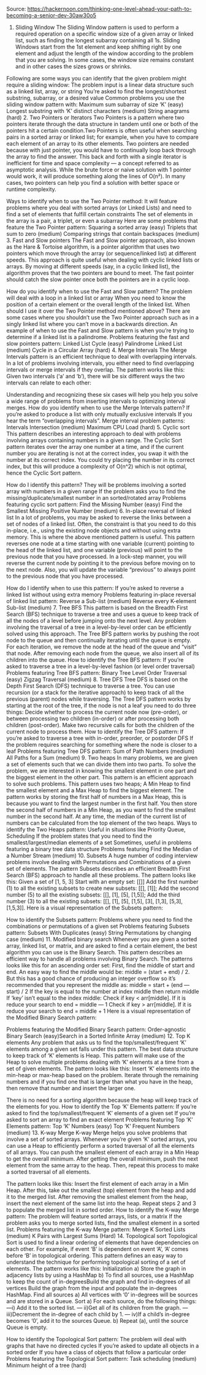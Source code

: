 Source:
https://hackernoon.com/thinking-one-level-ahead-your-path-to-becoming-a-senior-dev-30aw30o5

1. Sliding Window
The Sliding Window pattern is used to perform a required operation on a specific window size of a given array or linked list, such as finding the longest subarray containing all 1s. Sliding Windows start from the 1st element and keep shifting right by one element and adjust the length of the window according to the problem that you are solving. In some cases, the window size remains constant and in other cases the sizes grows or shrinks.

Following are some ways you can identify that the given problem might require a sliding window:
The problem input is a linear data structure such as a linked list, array, or string
You’re asked to find the longest/shortest substring, subarray, or a desired value
Common problems you use the sliding window pattern with:
Maximum sum subarray of size ‘K’ (easy)
Longest substring with ‘K’ distinct characters (medium)
String anagrams (hard)
2. Two Pointers or Iterators
Two Pointers is a pattern where two pointers iterate through the data structure in tandem until one or both of the pointers hit a certain condition.Two Pointers is often useful when searching pairs in a sorted array or linked list; for example, when you have to compare each element of an array to its other elements.
Two pointers are needed because with just pointer, you would have to continually loop back through the array to find the answer. This back and forth with a single iterator is inefficient for time and space complexity — a concept referred to as asymptotic analysis. While the brute force or naive solution with 1 pointer would work, it will produce something along the lines of O(n²). In many cases, two pointers can help you find a solution with better space or runtime complexity.

Ways to identify when to use the Two Pointer method:
It will feature problems where you deal with sorted arrays (or Linked Lists) and need to find a set of elements that fulfill certain constraints
The set of elements in the array is a pair, a triplet, or even a subarray
Here are some problems that feature the Two Pointer pattern:
Squaring a sorted array (easy)
Triplets that sum to zero (medium)
Comparing strings that contain backspaces (medium)
3. Fast and Slow pointers
The Fast and Slow pointer approach, also known as the Hare & Tortoise algorithm, is a pointer algorithm that uses two pointers which move through the array (or sequence/linked list) at different speeds. This approach is quite useful when dealing with cyclic linked lists or arrays.
By moving at different speeds (say, in a cyclic linked list), the algorithm proves that the two pointers are bound to meet. The fast pointer should catch the slow pointer once both the pointers are in a cyclic loop.

How do you identify when to use the Fast and Slow pattern?
The problem will deal with a loop in a linked list or array
When you need to know the position of a certain element or the overall length of the linked list.
When should I use it over the Two Pointer method mentioned above?
There are some cases where you shouldn’t use the Two Pointer approach such as in a singly linked list where you can’t move in a backwards direction. An example of when to use the Fast and Slow pattern is when you’re trying to determine if a linked list is a palindrome.
Problems featuring the fast and slow pointers pattern:
Linked List Cycle (easy)
Palindrome Linked List (medium)
Cycle in a Circular Array (hard)
4. Merge Intervals
The Merge Intervals pattern is an efficient technique to deal with overlapping intervals. In a lot of problems involving intervals, you either need to find overlapping intervals or merge intervals if they overlap. The pattern works like this:
Given two intervals (‘a’ and ‘b’), there will be six different ways the two intervals can relate to each other:

Understanding and recognizing these six cases will help you help you solve a wide range of problems from inserting intervals to optimizing interval merges.
How do you identify when to use the Merge Intervals pattern?
If you’re asked to produce a list with only mutually exclusive intervals
If you hear the term “overlapping intervals”.
Merge interval problem patterns:
Intervals Intersection (medium)
Maximum CPU Load (hard)
5. Cyclic sort
This pattern describes an interesting approach to deal with problems involving arrays containing numbers in a given range. The Cyclic Sort pattern iterates over the array one number at a time, and if the current number you are iterating is not at the correct index, you swap it with the number at its correct index. You could try placing the number in its correct index, but this will produce a complexity of O(n^2) which is not optimal, hence the Cyclic Sort pattern.

How do I identify this pattern?
They will be problems involving a sorted array with numbers in a given range
If the problem asks you to find the missing/duplicate/smallest number in an sorted/rotated array
Problems featuring cyclic sort pattern:
Find the Missing Number (easy)
Find the Smallest Missing Positive Number (medium)
6. In-place reversal of linked list
In a lot of problems, you may be asked to reverse the links between a set of nodes of a linked list. Often, the constraint is that you need to do this in-place, i.e., using the existing node objects and without using extra memory. This is where the above mentioned pattern is useful.
This pattern reverses one node at a time starting with one variable (current) pointing to the head of the linked list, and one variable (previous) will point to the previous node that you have processed. In a lock-step manner, you will reverse the current node by pointing it to the previous before moving on to the next node. Also, you will update the variable “previous” to always point to the previous node that you have processed.

How do I identify when to use this pattern:
If you’re asked to reverse a linked list without using extra memory
Problems featuring in-place reversal of linked list pattern:
Reverse a Sub-list (medium)
Reverse every K-element Sub-list (medium)
7. Tree BFS
This pattern is based on the Breadth First Search (BFS) technique to traverse a tree and uses a queue to keep track of all the nodes of a level before jumping onto the next level. Any problem involving the traversal of a tree in a level-by-level order can be efficiently solved using this approach.
The Tree BFS pattern works by pushing the root node to the queue and then continually iterating until the queue is empty. For each iteration, we remove the node at the head of the queue and “visit” that node. After removing each node from the queue, we also insert all of its children into the queue.
How to identify the Tree BFS pattern:
If you’re asked to traverse a tree in a level-by-level fashion (or level order traversal)
Problems featuring Tree BFS pattern:
Binary Tree Level Order Traversal (easy)
Zigzag Traversal (medium)
8. Tree DFS
Tree DFS is based on the Depth First Search (DFS) technique to traverse a tree.
You can use recursion (or a stack for the iterative approach) to keep track of all the previous (parent) nodes while traversing.
The Tree DFS pattern works by starting at the root of the tree, if the node is not a leaf you need to do three things:
Decide whether to process the current node now (pre-order), or between processing two children (in-order) or after processing both children (post-order).
Make two recursive calls for both the children of the current node to process them.
How to identify the Tree DFS pattern:
If you’re asked to traverse a tree with in-order, preorder, or postorder DFS
If the problem requires searching for something where the node is closer to a leaf
Problems featuring Tree DFS pattern:
Sum of Path Numbers (medium)
All Paths for a Sum (medium)
9. Two heaps
In many problems, we are given a set of elements such that we can divide them into two parts. To solve the problem, we are interested in knowing the smallest element in one part and the biggest element in the other part. This pattern is an efficient approach to solve such problems.
This pattern uses two heaps; A Min Heap to find the smallest element and a Max Heap to find the biggest element. The pattern works by storing the first half of numbers in a Max Heap, this is because you want to find the largest number in the first half. You then store the second half of numbers in a Min Heap, as you want to find the smallest number in the second half. At any time, the median of the current list of numbers can be calculated from the top element of the two heaps.
Ways to identify the Two Heaps pattern:
Useful in situations like Priority Queue, Scheduling
If the problem states that you need to find the smallest/largest/median elements of a set
Sometimes, useful in problems featuring a binary tree data structure
Problems featuring
Find the Median of a Number Stream (medium)
10. Subsets
A huge number of coding interview problems involve dealing with Permutations and Combinations of a given set of elements. The pattern Subsets describes an efficient Breadth First Search (BFS) approach to handle all these problems.
The pattern looks like this:
Given a set of [1, 5, 3]
Start with an empty set: [[]]
Add the first number (1) to all the existing subsets to create new subsets: [[], [1]];
Add the second number (5) to all the existing subsets: [[], [1], [5], [1,5]];
Add the third number (3) to all the existing subsets: [[], [1], [5], [1,5], [3], [1,3], [5,3], [1,5,3]].
Here is a visual representation of the Subsets pattern:

How to identify the Subsets pattern:
Problems where you need to find the combinations or permutations of a given set
Problems featuring Subsets pattern:
Subsets With Duplicates (easy)
String Permutations by changing case (medium)
11. Modified binary search
Whenever you are given a sorted array, linked list, or matrix, and are asked to find a certain element, the best algorithm you can use is the Binary Search. This pattern describes an efficient way to handle all problems involving Binary Search.
The patterns looks like this for an ascending order set:
First, find the middle of start and end. An easy way to find the middle would be: middle = (start + end) / 2. But this has a good chance of producing an integer overflow so it’s recommended that you represent the middle as: middle = start + (end — start) / 2
If the key is equal to the number at index middle then return middle
If ‘key’ isn’t equal to the index middle:
Check if key < arr[middle]. If it is reduce your search to end = middle — 1
Check if key > arr[middle]. If it is reduce your search to end = middle + 1
Here is a visual representation of the Modified Binary Search pattern:

Problems featuring the Modified Binary Search pattern:
Order-agnostic Binary Search (easy)Search in a Sorted Infinite Array (medium)
12. Top K elements
Any problem that asks us to find the top/smallest/frequent ‘K’ elements among a given set falls under this pattern.
The best data structure to keep track of ‘K’ elements is Heap. This pattern will make use of the Heap to solve multiple problems dealing with ‘K’ elements at a time from a set of given elements. The pattern looks like this:
Insert ‘K’ elements into the min-heap or max-heap based on the problem.
Iterate through the remaining numbers and if you find one that is larger than what you have in the heap, then remove that number and insert the larger one.

There is no need for a sorting algorithm because the heap will keep track of the elements for you.
How to identify the Top ‘K’ Elements pattern:
If you’re asked to find the top/smallest/frequent ‘K’ elements of a given set
If you’re asked to sort an array to find an exact element
Problems featuring Top ‘K’ Elements pattern:
Top ‘K’ Numbers (easy)
Top ‘K’ Frequent Numbers (medium)
13. K-way Merge
K-way Merge helps you solve problems that involve a set of sorted arrays.
Whenever you’re given ‘K’ sorted arrays, you can use a Heap to efficiently perform a sorted traversal of all the elements of all arrays. You can push the smallest element of each array in a Min Heap to get the overall minimum. After getting the overall minimum, push the next element from the same array to the heap. Then, repeat this process to make a sorted traversal of all elements.

The pattern looks like this:
Insert the first element of each array in a Min Heap.
After this, take out the smallest (top) element from the heap and add it to the merged list.
After removing the smallest element from the heap, insert the next element of the same list into the heap.
Repeat steps 2 and 3 to populate the merged list in sorted order.
How to identify the K-way Merge pattern:
The problem will feature sorted arrays, lists, or a matrix
If the problem asks you to merge sorted lists, find the smallest element in a sorted list.
Problems featuring the K-way Merge pattern:
Merge K Sorted Lists (medium)
K Pairs with Largest Sums (Hard)
14. Topological sort
Topological Sort is used to find a linear ordering of elements that have dependencies on each other. For example, if event ‘B’ is dependent on event ‘A’, ‘A’ comes before ‘B’ in topological ordering.
This pattern defines an easy way to understand the technique for performing topological sorting of a set of elements.
The pattern works like this:
Initialization
a) Store the graph in adjacency lists by using a HashMap
b) To find all sources, use a HashMap to keep the count of in-degreesBuild the graph and find in-degrees of all vertices
Build the graph from the input and populate the in-degrees HashMap.
Find all sources
a) All vertices with ‘0’ in-degrees will be sources and are stored in a Queue.
Sort
a) For each source, do the following things:
—i) Add it to the sorted list.
— ii)Get all of its children from the graph.
— iii)Decrement the in-degree of each child by 1.
— iv)If a child’s in-degree becomes ‘0’, add it to the sources Queue.
b) Repeat (a), until the source Queue is empty.

How to identify the Topological Sort pattern:
The problem will deal with graphs that have no directed cycles
If you’re asked to update all objects in a sorted order
If you have a class of objects that follow a particular order
Problems featuring the Topological Sort pattern:
Task scheduling (medium)
Minimum height of a tree (hard)
